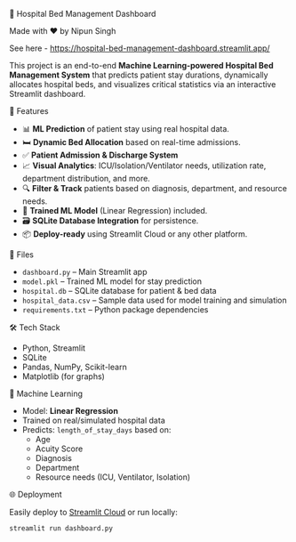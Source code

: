 🏥 Hospital Bed Management Dashboard

Made with ❤️ by Nipun Singh

See here - https://hospital-bed-management-dashboard.streamlit.app/

This project is an end-to-end **Machine Learning-powered Hospital Bed Management System** that predicts patient stay durations, dynamically allocates hospital beds, and visualizes critical statistics via an interactive Streamlit dashboard.

🚀 Features

- 📊 **ML Prediction** of patient stay using real hospital data.
- 🛏️ **Dynamic Bed Allocation** based on real-time admissions.
- ✅ **Patient Admission & Discharge System**
- 📈 **Visual Analytics**: ICU/Isolation/Ventilator needs, utilization rate, department distribution, and more.
- 🔍 **Filter & Track** patients based on diagnosis, department, and resource needs.
- 🧠 **Trained ML Model** (Linear Regression) included.
- 🗃️ **SQLite Database Integration** for persistence.
- 📦 **Deploy-ready** using Streamlit Cloud or any other platform.

📂 Files

- `dashboard.py` – Main Streamlit app
- `model.pkl` – Trained ML model for stay prediction
- `hospital.db` – SQLite database for patient & bed data
- `hospital_data.csv` – Sample data used for model training and simulation
- `requirements.txt` – Python package dependencies

🛠️ Tech Stack

- Python, Streamlit
- SQLite
- Pandas, NumPy, Scikit-learn
- Matplotlib (for graphs)

🧠 Machine Learning

- Model: **Linear Regression**
- Trained on real/simulated hospital data
- Predicts: `length_of_stay_days` based on:
  - Age
  - Acuity Score
  - Diagnosis
  - Department
  - Resource needs (ICU, Ventilator, Isolation)

🌐 Deployment

Easily deploy to [Streamlit Cloud](https://streamlit.io/cloud) or run locally:
```bash
streamlit run dashboard.py

